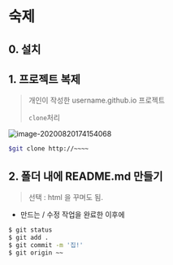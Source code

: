 # 숙제

## 0. 설치

## 1. 프로젝트 복제

> 개인이 작성한 username.github.io 프로젝트
>
> `clone`처리

![image-20200820174154068](C:\Users\이동규\AppData\Roaming\Typora\typora-user-images\image-20200820174154068.png)

```bash
$git clone http://~~~~
```



## 2. 폴더 내에 README.md 만들기

> 선택 : html 을 꾸며도 됨.

- 만드는 / 수정 작업을 완료한 이후에

```bash
$ git status
$ git add .
$ git commit -m '집!'
$ git origin ~~
```

